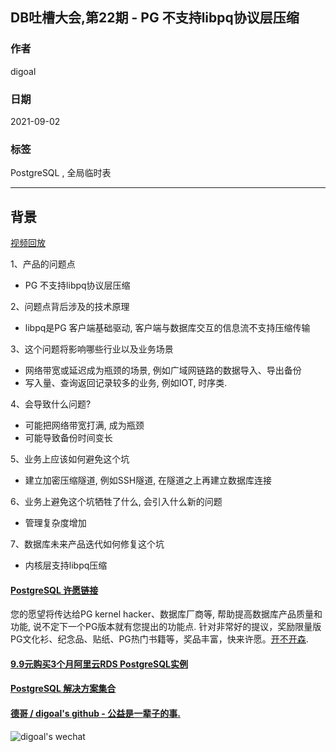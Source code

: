 ## DB吐槽大会,第22期 - PG 不支持libpq协议层压缩  
  
### 作者  
digoal  
  
### 日期  
2021-09-02  
  
### 标签  
PostgreSQL , 全局临时表  
  
----  
  
## 背景  
[视频回放](https://www.bilibili.com/video/BV14q4y1T7pJ/)  
  
1、产品的问题点  
- PG 不支持libpq协议层压缩  
  
2、问题点背后涉及的技术原理  
- libpq是PG 客户端基础驱动, 客户端与数据库交互的信息流不支持压缩传输  
  
3、这个问题将影响哪些行业以及业务场景  
- 网络带宽或延迟成为瓶颈的场景, 例如广域网链路的数据导入、导出备份  
- 写入量、查询返回记录较多的业务, 例如IOT, 时序类.  
  
4、会导致什么问题?  
- 可能把网络带宽打满, 成为瓶颈  
- 可能导致备份时间变长  
  
5、业务上应该如何避免这个坑  
- 建立加密压缩隧道, 例如SSH隧道, 在隧道之上再建立数据库连接  
  
6、业务上避免这个坑牺牲了什么, 会引入什么新的问题  
- 管理复杂度增加  
  
7、数据库未来产品迭代如何修复这个坑  
- 内核层支持libpq压缩  
    
  
#### [PostgreSQL 许愿链接](https://github.com/digoal/blog/issues/76 "269ac3d1c492e938c0191101c7238216")
您的愿望将传达给PG kernel hacker、数据库厂商等, 帮助提高数据库产品质量和功能, 说不定下一个PG版本就有您提出的功能点. 针对非常好的提议，奖励限量版PG文化衫、纪念品、贴纸、PG热门书籍等，奖品丰富，快来许愿。[开不开森](https://github.com/digoal/blog/issues/76 "269ac3d1c492e938c0191101c7238216").  
  
  
#### [9.9元购买3个月阿里云RDS PostgreSQL实例](https://www.aliyun.com/database/postgresqlactivity "57258f76c37864c6e6d23383d05714ea")
  
  
#### [PostgreSQL 解决方案集合](https://yq.aliyun.com/topic/118 "40cff096e9ed7122c512b35d8561d9c8")
  
  
#### [德哥 / digoal's github - 公益是一辈子的事.](https://github.com/digoal/blog/blob/master/README.md "22709685feb7cab07d30f30387f0a9ae")
  
  
![digoal's wechat](../pic/digoal_weixin.jpg "f7ad92eeba24523fd47a6e1a0e691b59")
  
